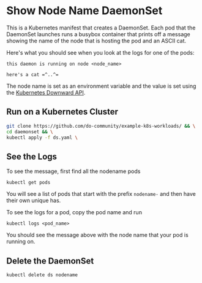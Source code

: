 # Show Node Name DaemonSet 
This is a Kubernetes manifest that creates a DaemonSet. Each pod that the DaemonSet launches runs a busybox container that prints off a message showing the name of the node that is hosting the pod and an ASCII cat. 

Here's what you should see when you look at the logs for one of the pods: 

```
this daemon is running on node <node_name>

here's a cat =^..^=
``` 

The node name is set as an environment variable and the value is set using the [Kubernetes Downward API](https://kubernetes.io/docs/tasks/inject-data-application/environment-variable-expose-pod-information/#the-downward-api). 

## Run on a Kubernetes Cluster 
```bash
git clone https://github.com/do-community/example-k8s-workloads/ && \
cd daemonset && \
kubectl apply -f ds.yaml \
```


## See the Logs 
To see the message, first find all the nodename pods 

`kubectl get pods` 

You will see a list of pods that start with the prefix `nodename-` and then have their own unique has. 

To see the logs for a pod, copy the pod name and run 

`kubectl logs <pod_name>`

You should see the message above with the node name that your pod is running on. 

## Delete the DaemonSet 

`kubectl delete ds nodename`


